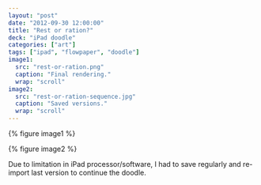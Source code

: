 ```yaml
---
layout: "post"
date: "2012-09-30 12:00:00"
title: "Rest or ration?"
deck: "iPad doodle"
categories: ["art"]
tags: ["ipad", "flowpaper", "doodle"]
image1:
  src: "rest-or-ration.png"
  caption: "Final rendering."
  wrap: "scroll"
image2:
  src: "rest-or-ration-sequence.jpg"
  caption: "Saved versions."
  wrap: "scroll"
---
```


{% figure image1 %}

{% figure image2 %}

Due to limitation in iPad processor/software, I had to save regularly and re-import last version to continue the doodle.
